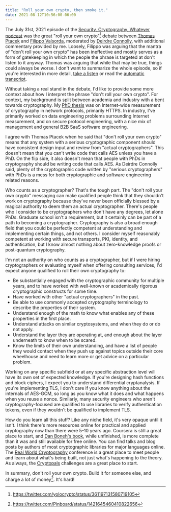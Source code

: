 ```yaml
---
title: "Roll your own crypto, then smoke it."
date: 2021-08-12T10:56:00-06:00
---
```


The July 31st, 2021 episode of the [Security, Cryptography, Whatever
podcast][scw] was the great "roll your own crypto"[^1] debate between [Thomas
Ptacek][tqbf] and [Filippo Valsorda][filo], moderated by [Deirdre
Connolly][deirdre], with additional commentary provided by me. Loosely, Filippo
was arguing that the mantra of "don't roll your own crypto" has been ineffective
and mostly serves as a form of gatekeeping in which the people the phrase is
targeted at don't listen to it anyway. Thomas was arguing that while that may be
true, things could always be worse. I don't want to summarize the whole episode,
so if you're interested in more detail, [take a listen][scw] or read the
[automatic transcript][transcript].

Without taking a real stand in the debate, I'd like to provide some more context
about how I interpret the phrase "don't roll your own crypto". For context, my
background is split between academia and industry with a bent towards
cryptography. My [PhD thesis][thesis] was on Internet-wide measurement of
cryptography in network protocols, primarily HTTPS. In industry, I've primarily
worked on data engineering problems surrounding Internet measurement, and on
secure protocol engineering, with a nice mix of management and general B2B SaaS
software engineering.

I agree with Thomas Ptacek when he said that "don't roll your own crypto" means
that any system with a serious cryptographic component should have consistent
design input and review from "actual cryptographers". This doesn't mean that you
can't write code that calls AES unless you have a PhD. On the flip side, it also
doesn't mean that people with PhDs in cryptography should be writing code that
calls AES. As Deirdre Connolly said, plenty of the cryptographic code written by
"serious cryptographers" with PhDs is a mess for both cryptographic and software
engineering related reasons.

Who counts as a cryptographer? That's the tough part. The "don't roll your own
crypto" messaging can make qualified people think that they shouldn't work on
cryptography because they've never been officially blessed by a magical
authority to deem them an actual cryptographer. There's people who I consider to
be cryptographers who don't have any degrees, let alone PhDs. Graduate school
isn't a requirement, but it certainly can be part of a path to becoming a
cryptographer. Cryptography is also a broad enough field that you could be
perfectly competent at understanding and implementing certain things, and not
others. I consider myself reasonably competent at working with secure
transports, PKI, identity, and authentication, but I know almost nothing about
zero-knowledge proofs or post-quantum cryptography.

I'm not an authority on who counts as a cryptographer, but if I were hiring
cryptographers or evaluating myself when offering consulting services, I'd
expect anyone qualified to roll their own cryptography to:
  - Be substantially engaged with the cryptographic community for multiple
    years, and to have worked with well-known or academically rigorous
    cryptographic constructs for some time.
  - Have worked with other "actual cryptographers" in the past.
  - Be able to use commonly accepted cryptography terminology to describe the
    properties of their system.
  - Understand enough of the math to know what enables any of these properties
    in the first place.
  - Understand attacks on similar cryptosystems, and when they do or do not
    apply.
  - Understand the layer they are operating at, and enough about the layer
    underneath to know when to be scared.
  - Know the limits of their own understanding, and have a list of people they
    would contact when they push up against topics outside their core wheelhouse
    and need to learn more or get advice on a particular problem.

Working on any specific subfield or at any specific abstraction level will have
its own set of expected knowledge. If you're designing hash functions and block
ciphers, I expect you to understand differential cryptanalysis. If you're
implementing TLS, I don't care if you know anything about the internals of
AES-GCM, so long as you know what it does and what happens when you reuse a
nonce. Similarly, many security engineers who aren't cryptography-focused are
qualified to use libraries to verify authentication tokens, even if they
wouldn't be qualified to implement TLS.

How do you learn all this stuff? Like any niche field, it's very opaque until it
isn't. I think there's more resources online for practical and applied
cryptography now than there were 5-10 years ago. Coursera is still a great place
to start, and [Dan Boneh's book][book], while unfinished, is more complete than
it was and still available for free online. You can find talks and blog posts by
authors of most cryptographic libraries for major languages online. The [Real
World Cryptography][rwc] conference is a great place to meet people and learn
about what's being built, not just what's happening to the theory. As always,
the [Cryptopals][cryptopals] challenges are a great place to start.

In summary, don't roll your own crypto. Build it for someone else, and charge a lot of money[^2]. It's hard!

[^1]: https://twitter.com/yolocrypto/status/361197131580719105
[^2]: https://twitter.com/Pinboard/status/1421645460410822656

[scw]: https://securitycryptographywhatever.com
[tqbf]: https://twitter.com/tqbf
[filo]: https://twitter.com/FiloSottile
[deirdre]: https://twitter.com/durumcrustulum
[transcript]: https://securitycryptographywhatever.buzzsprout.com/1822302/8953842-the-great-roll-your-own-crypto-debate-feat-filippo-valsorda
[cryptopals]: https://cryptopals.com/
[thesis]: https://dadrian.io/srv/papers/david-adrian-dissertation.pdf
[book]: http://toc.cryptobook.us/
[rwc]: https://rwc.iacr.org/
